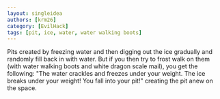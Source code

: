 ```yaml
---
layout: singleidea
authors: [krm26]
category: [EvilHack]
tags: [pit, ice, water, water walking boots]
---
```

Pits created by freezing water and then digging out the ice gradually and
randomly fill back in with water. But if you then try to frost walk on them
(with water walking boots and white dragon scale mail), you get the following:
"The water crackles and freezes under your weight. The ice breaks under your
weight! You fall into your pit!" creating the pit anew on the space.
